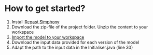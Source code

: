 # How to get started? 

1. Install [Repast Simphony](https://repast.github.io/quick_start.html)
2. Download the zip-file of the project folder. Unzip the content to your workspace
3. [Import the model to your workspace](https://repast.github.io/docs/RepastReference/RepastReference.html#importing-model)
4. Download the input data provided for each version of the model
5. Adapt the path to the input data in the Initialiser.java (line 30)